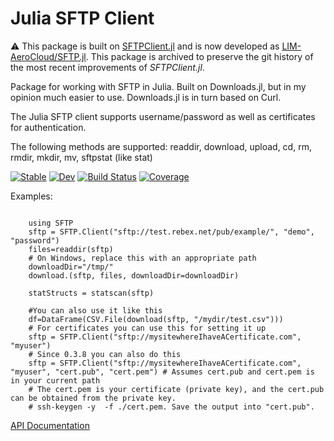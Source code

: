 # Julia SFTP Client 

⚠️ This package is built on [SFTPClient.jl](https://github.com/stensmo/SFTPClient.jl.git) and is now developed as [LIM-AeroCloud/SFTP.jl](https://github.com/LIM-AeroCloud/SFTP.jl.git). This package is archived to preserve the git history of the most recent improvements of _SFTPClient.jl_.

Package for working with SFTP in Julia. Built on Downloads.jl, but in my opinion much easier to use. Downloads.jl is in turn based on Curl. 

The Julia SFTP client supports username/password as well as certificates for authentication. 

The following methods are supported: readdir, download, upload, cd, rm, rmdir, mkdir, mv, sftpstat
(like stat)



[![Stable](https://img.shields.io/badge/docs-stable-blue.svg)](https://LIM-AeroCloud.github.io/SFTP.jl/stable/)
[![Dev](https://img.shields.io/badge/docs-dev-blue.svg)](https://LIM-AeroCloud.github.io/SFTP.jl/dev/)
[![Build Status](https://github.com/LIM-AeroCloud/SFTP.jl/actions/workflows/CI.yml/badge.svg?branch=dev)](https://github.com/LIM-AeroCloud/SFTP.jl/actions/workflows/CI.yml?query=branch%3Adev)
[![Coverage](https://codecov.io/gh/LIM-AeroCloud/SFTP.jl/branch/dev/graph/badge.svg)](https://codecov.io/gh/LIM-AeroCloud/SFTP.jl)

 

Examples:
```

    using SFTP
    sftp = SFTP.Client("sftp://test.rebex.net/pub/example/", "demo", "password")
    files=readdir(sftp)
    # On Windows, replace this with an appropriate path
    downloadDir="/tmp/"
    download.(sftp, files, downloadDir=downloadDir)

    statStructs = statscan(sftp)

```
   
  
    
```
    #You can also use it like this
    df=DataFrame(CSV.File(download(sftp, "/mydir/test.csv")))
    # For certificates you can use this for setting it up
    sftp = SFTP.Client("sftp://mysitewhereIhaveACertificate.com", "myuser")
    # Since 0.3.8 you can also do this
    sftp = SFTP.Client("sftp://mysitewhereIhaveACertificate.com", "myuser", "cert.pub", "cert.pem") # Assumes cert.pub and cert.pem is in your current path
    # The cert.pem is your certificate (private key), and the cert.pub can be obtained from the private key.
    # ssh-keygen -y  -f ./cert.pem. Save the output into "cert.pub". 

```

[API Documentation](https://stensmo.github.io/SFTP.jl/stable/reference/)
